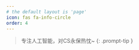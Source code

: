 ```yaml
---
# the default layout is 'page'
icon: fas fa-info-circle
order: 4
---
```


> 专注人工智能，对CS永保热忱~
> {: .prompt-tip }
